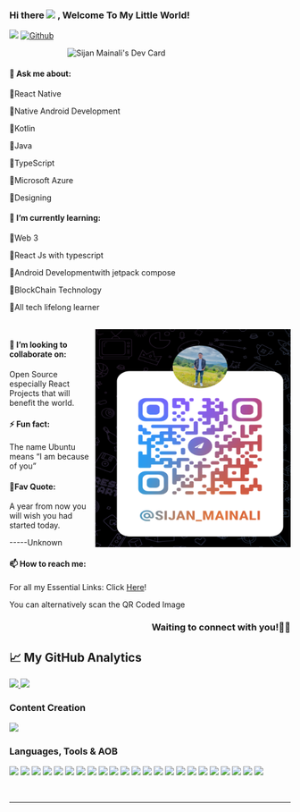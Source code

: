 ### Hi there <img src="https://raw.githubusercontent.com/MartinHeinz/MartinHeinz/master/wave.gif" width="30px"> , Welcome To My Little World!

<div align="left">

![](https://visitor-badge.laobi.icu/badge?page_id=sijan2.sijan2)
[![Github](https://img.shields.io/github/followers/sijan2?label=Follow&style=social)](https://github.com/sijan2)

 
[
<a href="https://app.daily.dev/sijan"><img src="https://api.daily.dev/devcards/923100b0f7c5492f99d423610563243d.png?r=97b" width="400" align="right" alt="Sijan Mainali's Dev Card"/></a>](https://api.daily.dev/devcards/923100b0f7c5492f99d423610563243d.png?r=nhf)

</div>

<br />

#### 💬 Ask me about:

🔸React Native <br>

🔸Native Android Development<br>

🔸Kotlin <br>

🔸Java<br>

🔸TypeScript <br>

🔸Microsoft Azure<br>

🔸Designing<br>

#### 🌻 I’m currently learning:


🔸Web 3 <br>

🔸React Js with typescript <br>

🔸Android Developmentwith jetpack compose <br>

🔸BlockChain Technology<br>

🔸All tech lifelong learner <br>

<br>
<div align="right">

 <a href="https://app.daily.dev/sijan" target="_blank">

 <img align="right" width ="350" height="390" src="https://github.com/sijan2/sijan2/blob/main/scan.png">

 </a>

</div>

#### 👯 I’m looking to collaborate on:

Open Source especially React Projects that will benefit the world. <br>


#### ⚡ Fun fact:

The name Ubuntu means “I am because of you” 

#### 📌Fav Quote:

A year from now you will wish you had started today.<br>

-----Unknown


#### 📫 How to reach me:

For all my Essential Links: Click [Here](https://linktr.ee/sijanmainali)!<br>

You can alternatively scan the QR Coded Image <br>

<h3 align="right">

Waiting to connect with you!🙇‍♂️

</h3>

## &#x1f4c8; My GitHub Analytics

<!--

[![Top Langs](https://github-readme-stats.vercel.app/api/top-langs/?username=sijan2&show_icons=true&hide=html,css&theme=radical)](https://github.com/anuraghazra/github-readme-stats)

[![Sijan's GitHub stats](https://github-readme-stats.vercel.app/api?username=sijan2&show_icons=true&theme=merko&align='right')](https://github.com/anuraghazra/github-readme-stats)

-->

<p align="left">

<a href="https://github.com/sijan2">

<img height="180em" src="https://github-readme-stats-eight-theta.vercel.app/api?username=sijan2&show_icons=true&theme=radical&include_all_commits=true&count_private=true"/>

<img height="180em" src="https://github-readme-stats-eight-theta.vercel.app/api/top-langs/?username=sijan2&layout=compact&langs_count=8&theme=merko"/>

</a>

</p>

###  Content Creation

<!--<a href="https://blog.octachart.com"><img src="https://img.shields.io/badge/Blog-2962FF?style=for-the-badge&logo=hashnode&logoColor=white"></a> -->

<a href="https://youtube.com/channel/UCYzVAWWiTe03RkqEeC5y4cQ"><img src="https://img.shields.io/badge/youtube-543211?style=for-the-badge&logo=youtube&logoColor=red"></a>

<!--<a href="https://twitter.com/intent/follow?screen_name=AfroBoyUg"><img src="https://img.shields.io/badge/Twitter-2962FF?style=for-the-badge&logo=twitter&logoColor=white"></a>

<!--<a href="https://discord.gg/"><img src="https://img.shields.io/badge/discord-543211?style=for-the-badge&logo=discord&logoColor=green"></a>

<a href="https://octachart.com/"><img src="https://img.shields.io/badge/Visit Octachart-2962FF?style=for-the-badge&logo=website&logoColor=blue"></a> 

<!--<a href="https://twitter.com/"><img src="https://img.shields.io/badge/UG Tech Geeks Bot-543211?style=for-the-badge&logo=twitter&logoColor=black"></a>

<!--<a href=""><img src="https://img.shields.io/badge/NFTs-2962FF?style=for-the-badge&logo=opensea&logoColor=white"></a> -->

### Languages, Tools & AOB

<p align="left"> 

  

  <img src="https://img.shields.io/badge/Python-234344?style=for-the-badge&logo=tailwind-css&logoColor=red">
 
   <img src="https://img.shields.io/badge/TypeScript-007ACC?style=for-the-badge&logo=typescript&logoColor=white">

  <img src="https://img.shields.io/badge/kotlin-403837?style=for-the-badge&logo=npm&logoColor=white">

  <img src="https://img.shields.io/badge/HTML5-E34F26?style=for-the-badge&logo=html5&logoColor=white">

  <img src="https://img.shields.io/badge/CSS3-1572B6?style=for-the-badge&logo=css3&logoColor=white">

  <img src="https://img.shields.io/badge/JavaScript-F7DF1E?style=for-the-badge&logo=javascript&logoColor=black">

  <img src="https://img.shields.io/badge/Markdown-000000?style=for-the-badge&logo=markdown&logoColor=white">

  <img src="https://img.shields.io/badge/Netlify-29C7B7?style=for-the-badge&logo=netlify&logoColor=white">

  <img src="https://img.shields.io/badge/Vercel-000000?style=for-the-badge&logo=vercel&logoColor=yellow">

  <img src="https://img.shields.io/badge/Git-FF58912?style=for-the-badge&logo=git&logoColor=white">

  <img src="https://img.shields.io/badge/npm-CB3837?style=for-the-badge&logo=npm&logoColor=white">

  <img src="https://img.shields.io/badge/scrum-C78765?style=for-the-badge&logo=scrum&logoColor=orange">

  <img src="https://img.shields.io/badge/solidity-BB3837?style=for-the-badge&logo=solidity&logoColor=black">

  <img src="https://img.shields.io/badge/Aws-F7DF1E?style=for-the-badge&logo=aws&logoColor=white">

  <img src="https://img.shields.io/badge/ethereum-2334AC?style=for-the-badge&logo=ethereum&logoColor=yellow">

  <img src="https://img.shields.io/badge/docker-CB3837?style=for-the-badge&logo=docker&logoColor=green">

  <img src="https://img.shields.io/badge/google-E34F26?style=for-the-badge&logo=google&logoColor=blue">

  <img src="https://img.shields.io/badge/heroku-AA4533?style=for-the-badge&logo=heroku&logoColor=yellow">

  <img src="https://img.shields.io/badge/flutter-A6C7B7?style=for-the-badge&logo=flutter&logoColor=red">

  <img src="https://img.shields.io/badge/vscode-11C7B7?style=for-the-badge&logo=vscode&logoColor=blue">

  <img src="https://img.shields.io/badge/pycharm-344121?style=for-the-badge&logo=pycharm&logoColor=green">

  <img src="https://img.shields.io/badge/openshot-A324C7?style=for-the-badge&logo=openshot&logoColor=white">

  <img src="https://img.shields.io/badge/Blockchain-7023AC?style=for-the-badge&logo=binance&logoColor=purple">

</p>

<br><hr>
